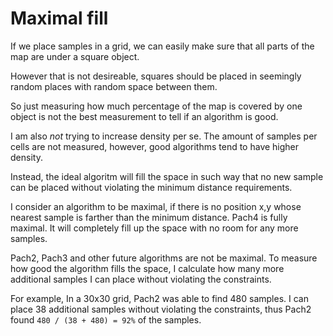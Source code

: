 # Maximal fill

If we place samples in a grid,  we can easily make sure that all parts of the map are under a square object.

However that is not desireable, squares should be placed in seemingly random places with random space between them.  

So just measuring how much percentage of the map is covered by one object is not the best measurement to tell if an algorithm is good.

I am also _not_ trying to increase density per se.  The amount of samples per cells are not measured,  however,  good algorithms tend to have higher density.

Instead,  the ideal algoritm will fill the space in such way that no new sample can be placed without violating the minimum distance requirements.

I consider an algorithm to be maximal, if there is no position x,y whose nearest sample is farther than the minimum distance. Pach4 is fully maximal.  It will completely fill up the space with no room for any more samples.  

Pach2, Pach3 and other future algorithms are not be maximal.  To measure how good the algorithm fills the space,  I calculate how many more additional samples I can place without violating the constraints. 

For example,  In a 30x30 grid, Pach2 was able to find 480 samples. I can place 38 additional samples without violating the constraints,  thus Pach2 found `480 / (38 + 480) = 92%` of the samples.
